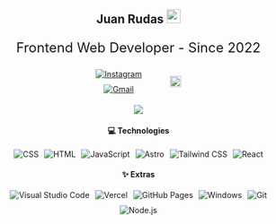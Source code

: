 <h2 align='center'>Juan Rudas <img src="https://www.fg-a.com/flags/animated-colombia-flag.gif" width="25"></h2>

<p align='center' style="font-size: 1.5rem;">Frontend Web Developer - Since 2022</p>

<div style="display: flex; justify-content: center; gap: 50px; align-items: center; flex-wrap: wrap;">
  <div style="display: flex; flex-direction: column; align-items: center; gap: 10px;">
    <a href="https://www.instagram.com/rudasmj/">
      <img src="https://img.shields.io/badge/Instagram-E4405F?style=for-the-badge&logo=instagram&logoColor=white" alt="Instagram">
    </a>
    <a href="mailto:juanrudas2004@gmail.com">
      <img src="https://img.shields.io/badge/Gmail-D14836?style=for-the-badge&logo=gmail&logoColor=white" alt="Gmail">
    </a>
  </div>

  <div>
    <img height="100%" width="auto" src="https://github-readme-stats.vercel.app/api/top-langs/?username=notsnakesilent&layout=compact&hide_border=true&theme=material-palenight&bg_color=00000000&langs_count=6&hide=jupyter%20notebook,tex,css,php&exclude_repo=Pacman-AI">
  </div>
</div>

<!-- GitHub Trophies -->
<div style="display: flex; flex-wrap: wrap; justify-content: center; gap: 20px; margin-top: 20px;">
  <img src="https://github-profile-trophy.vercel.app/?username=notsnakesilent&theme=tokyonight&margin-w=15&margin-h=15&exclude=Reviews" />
</div>

<h4 align="center">💻 Technologies</h4>

<p align="center" style="display: flex; justify-content: center; gap: 10px; flex-wrap: wrap;">
  <img alt="CSS" src="https://img.shields.io/badge/CSS-1572B6.svg?logo=css3&logoColor=white">
  <img alt="HTML" src="https://img.shields.io/badge/HTML-E34F26.svg?logo=html5&logoColor=white">
  <img alt="JavaScript" src="https://img.shields.io/badge/JavaScript-F7DF1E.svg?logo=javascript&logoColor=black">
  <img alt="Astro" src="https://img.shields.io/badge/Astro-FF5D01.svg?logo=astro&logoColor=white">
  <img alt="Tailwind CSS" src="https://img.shields.io/badge/Tailwind_CSS-38B2AC.svg?logo=tailwindcss&logoColor=white">
  <img alt="React" src="https://img.shields.io/badge/React-20232A.svg?logo=react&logoColor=61DAFB">
</p>

<h4 align="center">✨ Extras</h4>

<p align="center" style="display: flex; justify-content: center; gap: 10px; flex-wrap: wrap;">
  <img alt="Visual Studio Code" src="https://img.shields.io/badge/Visual%20Studio%20Code-0078d7.svg?logo=visual-studio-code&logoColor=white">
  <img alt="Vercel" src="https://img.shields.io/badge/Vercel-000000.svg?logo=vercel&logoColor=white">
  <img alt="GitHub Pages" src="https://img.shields.io/badge/GitHub%20Pages-222222.svg?logo=githubpages&logoColor=white">
  <img alt="Windows" src="https://img.shields.io/badge/Windows-0078D6.svg?logo=windows&logoColor=white">
  <img alt="Git" src="https://img.shields.io/badge/Git-F05033.svg?logo=git&logoColor=white">
  <img alt="Node.js" src="https://img.shields.io/badge/Node.js-339933.svg?logo=nodedotjs&logoColor=white">
</p>
